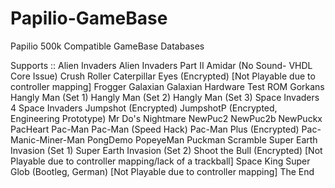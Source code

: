 Papilio-GameBase
================

Papilio 500k Compatible GameBase Databases

Supports ::
Alien Invaders
Alien Invaders Part II
Amidar (No Sound- VHDL Core Issue)
Crush Roller
Caterpillar
Eyes (Encrypted) [Not Playable due to controller mapping]
Frogger
Galaxian
Galaxian Hardware Test ROM
Gorkans
Hangly Man (Set 1)
Hangly Man (Set 2)
Hangly Man (Set 3)
Space Invaders 4
Space Invaders
Jumpshot (Encrypted)
JumpshotP (Encrypted, Engineering Prototype)
Mr Do's Nightmare
NewPuc2
NewPuc2b
NewPuckx
PacHeart
Pac-Man
Pac-Man (Speed Hack)
Pac-Man Plus (Encrypted)
Pac-Manic-Miner-Man
PongDemo
PopeyeMan
Puckman
Scramble
Super Earth Invasion (Set 1)
Super Earth Invasion (Set 2)
Shoot the Bull (Encrypted) [Not Playable due to controller mapping/lack of a trackball]
Space King
Super Glob (Bootleg, German) [Not Playable due to controller mapping]
The End

